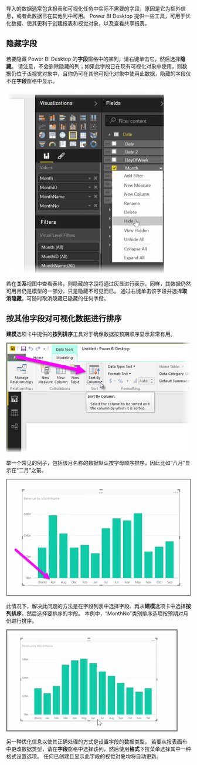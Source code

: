 导入的数据通常包含报表和可视化任务中实际不需要的字段，原因是它为额外信息，或者此数据已在其他列中可用。 Power BI Desktop 提供一些工具，可用于优化数据、使其更利于创建报表和视觉对象，以及查看共享报表。

## <a name="hiding-fields"></a>隐藏字段
若要隐藏 Power BI Desktop 的**字段**窗格中的某列，请右键单击它，然后选择**隐藏**。 请注意，不会删除隐藏的列；如果此字段已在现有可视化对象中使用，则数据仍位于该视觉对象中，且你仍可在其他可视化对象中使用此数据，隐藏的字段仅不在**字段**窗格中显示。

![](media/2-4-optimize-data-models/2-4_1.png)

若在**关系**视图中查看表格，则隐藏的字段将通过灰显进行表示。同样，其数据仍然可用且仍是模型的一部分，只是隐藏不可见而已。 通过右键单击该字段并选择**取消隐藏**，可随时取消隐藏已隐藏的任何字段。

## <a name="sorting-visualization-data-by-another-field"></a>按其他字段对可视化数据进行排序
**建模**选项卡中提供的**按列排序**工具对于确保数据按预期顺序显示非常有用。

![](media/2-4-optimize-data-models/2-4_2.png)

举一个常见的例子，包括该月名称的数据默认按字母顺序排序，因此比如“八月”显示在“二月”之前。

![](media/2-4-optimize-data-models/2-4_3.png)

此情况下，解决此问题的方法是在字段列表中选择字段、再从**建模**选项卡中选择**按列排序**，然后选择要排序的字段。 本例中，“MonthNo”类别排序选项按预期对月份进行排序。

![](media/2-4-optimize-data-models/2-4_4.png)

另一种优化信息以使其正确处理的方式是设置字段的数据类型。 若要从报表画布中更改数据类型，请在**字段**窗格中选择该列，然后使用**格式**下拉菜单选择其中一种格式设置选项。 任何已创建且显示此字段的视觉对象均将自动更新。

